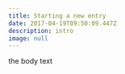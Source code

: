 ```yaml
---
title: Starting a new entry
date: 2017-04-19T09:50:09.447Z
description: intro
image: null
---
```


the body text